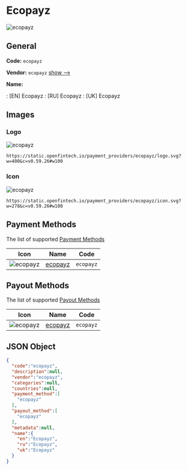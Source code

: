 
# Ecopayz 
![ecopayz](https://static.openfintech.io/payment_providers/ecopayz/logo.svg?w=400&c=v0.59.26#w100)  

## General 
 
**Code:** `ecopayz` 
 
**Vendor:** `ecopayz` [show -->](/vendors/ecopayz/) 
 
**Name:** 
 
:	[EN] Ecopayz 
:	[RU] Ecopayz 
:	[UK] Ecopayz 
 

## Images 

### Logo 
 
![ecopayz](https://static.openfintech.io/payment_providers/ecopayz/logo.svg?w=400&c=v0.59.26#w100)  

```
https://static.openfintech.io/payment_providers/ecopayz/logo.svg?w=400&c=v0.59.26#w100
```  

### Icon 
 
![ecopayz](https://static.openfintech.io/payment_providers/ecopayz/icon.svg?w=278&c=v0.59.26#w100)  

```
https://static.openfintech.io/payment_providers/ecopayz/icon.svg?w=278&c=v0.59.26#w100
```  

## Payment Methods 
 
The list of supported [Payment Methods](/payment-methods/) 

|Icon|Name|Code| 
|:---:|:---:|:---:| 
|![ecopayz](https://static.openfintech.io/payment_methods/ecopayz/icon.svg?w=278&c=v0.59.26#w100) |[ecopayz](/payment-methods/ecopayz/)|`ecopayz`| 
 

## Payout Methods 
 
The list of supported [Payout Methods](/payout-methods/) 

|Icon|Name|Code| 
|:---:|:---:|:---:| 
|![ecopayz](https://static.openfintech.io/payout_methods/ecopayz/icon.svg?w=278&c=v0.59.26#w40) |[ecopayz](payout-methodsecopayz/)|`ecopayz`| 
 

## JSON Object 

```json
{
  "code":"ecopayz",
  "description":null,
  "vendor":"ecopayz",
  "categories":null,
  "countries":null,
  "payment_method":[
    "ecopayz"
  ],
  "payout_method":[
    "ecopayz"
  ],
  "metadata":null,
  "name":{
    "en":"Ecopayz",
    "ru":"Ecopayz",
    "uk":"Ecopayz"
  }
}
```  
